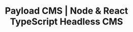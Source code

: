 ---
name: payloadcms

host: payloadcms.com
origin: https://payloadcms.com
pathname: /
search: 
href: https://payloadcms.com/
title: Payload CMS | Node & React TypeScript Headless CMS

ogTitle: Payload CMS | Node & React TypeScript Headless CMS

twitterTitle: ''

description: >-
  Payload is a headless CMS and application framework built with TypeScript,
  Node.js, React and MongoDB

ogDescription: >-
  Payload is a headless CMS and application framework built with TypeScript,
  Node.js, React and MongoDB

image: https://cms.payloadcms.com/media/og-image.jpg
ogImage: https://cms.payloadcms.com/media/og-image.jpg
twitterImage: 
keywords: 
logo: 
---